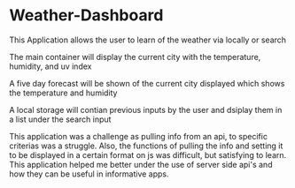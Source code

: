 # Weather-Dashboard

This Application allows the user to learn of the weather via locally or search

The main container will display the current city with the temperature, humidity, and uv index

A five day forecast will be shown of the current city displayed which shows the temperature and humidity

A local storage will contian previous inputs by the user and dsiplay them in a list under the search input

This application was a challenge as pulling info from an api, to specific criterias was a struggle. Also, the functions of pulling the info and setting it to be displayed in a certain format on js was difficult, but satisfying to learn. This application helped me better under the use of server side api's and how they can be useful in informative apps.
